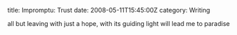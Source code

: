 title: Impromptu: Trust
date: 2008-05-11T15:45:00Z
category: Writing

all but leaving with just a hope, with its guiding light will lead me to paradise
